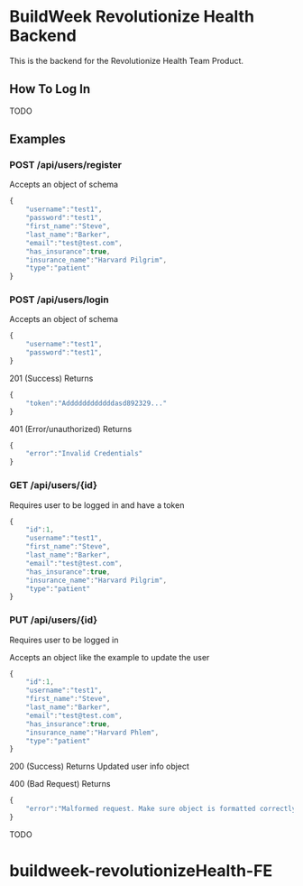 # BuildWeek Revolutionize Health Backend

This is the backend for the Revolutionize Health Team Product.

## How To Log In

TODO

## Examples

### POST /api/users/register

Accepts an object of schema

```javascript
{
	"username":"test1",
	"password":"test1",
	"first_name":"Steve",
	"last_name":"Barker",
	"email":"test@test.com",
	"has_insurance":true,
	"insurance_name":"Harvard Pilgrim",
	"type":"patient"
}
```

### POST /api/users/login

Accepts an object of schema

```javascript
{
    "username":"test1",
    "password":"test1",
}
```

201 (Success) Returns

```javascript
{
    "token":"Addddddddddddasd892329..."
}
```

401 (Error/unauthorized) Returns

```javascript
{
    "error":"Invalid Credentials"
}
```

### GET /api/users/{id}

Requires user to be logged in and have a token

```javascript
{
    "id":1,
    "username":"test1",
    "first_name":"Steve",
    "last_name":"Barker",
    "email":"test@test.com",
    "has_insurance":true,
    "insurance_name":"Harvard Pilgrim",
    "type":"patient"
}
```

### PUT /api/users/{id}

Requires user to be logged in

Accepts an object like the example to update the user

```javascript
{
	"id":1,
	"username":"test1",
	"first_name":"Steve",
	"last_name":"Barker",
	"email":"test@test.com",
	"has_insurance":true,
	"insurance_name":"Harvard Phlem",
	"type":"patient"
}
```

200 (Success) Returns Updated user info object

400 (Bad Request) Returns

```javascript
{
    "error":"Malformed request. Make sure object is formatted correctly"
}
```

TODO

# buildweek-revolutionizeHealth-FE
